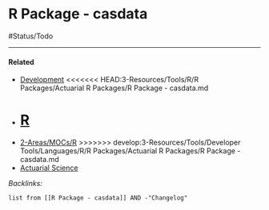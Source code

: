 # R Package - casdata

\#Status/Todo 

---

#### Related

* [Development](../../../../../../../2-Areas/MOCs/Development.md)
  \<\<\<\<\<\<\< HEAD:3-Resources/Tools/R/R Packages/Actuarial R Packages/R Package - casdata.md
* [R](../../../../../../../2-Areas/Code/R/R.md)
  =======
* [2-Areas/MOCs/R](../../../../../../../2-Areas/MOCs/R.md)
  \>>>>>>> develop:3-Resources/Tools/Developer Tools/Languages/R/R Packages/Actuarial R Packages/R Package - casdata.md
* [Actuarial Science](../../../../../../../2-Areas/MOCs/Actuarial%20Science.md)

*Backlinks:*

````dataview
list from [[R Package - casdata]] AND -"Changelog"
````
